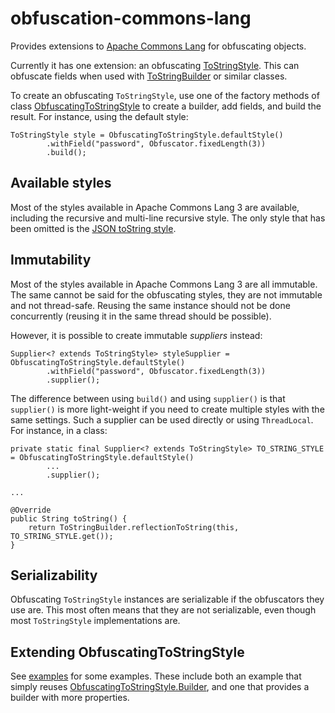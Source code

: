 # obfuscation-commons-lang

Provides extensions to [Apache Commons Lang](https://commons.apache.org/proper/commons-lang/) for obfuscating objects.

Currently it has one extension: an obfuscating [ToStringStyle](https://commons.apache.org/proper/commons-lang/javadocs/api-release/org/apache/commons/lang3/builder/ToStringStyle.html). This can obfuscate fields when used with [ToStringBuilder](https://commons.apache.org/proper/commons-lang/javadocs/api-release/org/apache/commons/lang3/builder/ToStringBuilder.html) or similar classes.

To create an obfuscating `ToStringStyle`, use one of the factory methods of class 
[ObfuscatingToStringStyle](https://robtimus.github.io/obfuscation-commons-lang/apidocs/com/github/robtimus/obfuscation/commons/lang3/ObfuscatingToStringStyle.html) to create a builder, add fields, and build the result. For instance, using the default style:

    ToStringStyle style = ObfuscatingToStringStyle.defaultStyle()
            .withField("password", Obfuscator.fixedLength(3))
            .build();

## Available styles

Most of the styles available in Apache Commons Lang 3 are available, including the recursive and multi-line recursive style. The only style that has been omitted is the [JSON toString style](https://commons.apache.org/proper/commons-lang/javadocs/api-release/org/apache/commons/lang3/builder/ToStringStyle.html#JSON_STYLE).

## Immutability

Most of the styles available in Apache Commons Lang 3 are all immutable. The same cannot be said for the obfuscating styles, they are not immutable and not thread-safe. Reusing the same instance should not be done concurrently (reusing it in the same thread should be possible).

However, it is possible to create immutable _suppliers_ instead:

    Supplier<? extends ToStringStyle> styleSupplier = ObfuscatingToStringStyle.defaultStyle()
            .withField("password", Obfuscator.fixedLength(3))
            .supplier();

The difference between using `build()` and using `supplier()` is that `supplier()` is more light-weight if you need to create multiple styles with the same settings. Such a supplier can be used directly or using `ThreadLocal`. For instance, in a class:

    private static final Supplier<? extends ToStringStyle> TO_STRING_STYLE = ObfuscatingToStringStyle.defaultStyle()
            ...
            .supplier();
    
    ...
    
    @Override
    public String toString() {
        return ToStringBuilder.reflectionToString(this, TO_STRING_STYLE.get());
    }

## Serializability

Obfuscating `ToStringStyle` instances are serializable if the obfuscators they use are. This most often means that they are not serializable, even though most `ToStringStyle` implementations are.

## Extending ObfuscatingToStringStyle

See [examples](https://github.com/robtimus/obfuscation-commons-lang/tree/master/src/examples/java/com/github/robtimus/obfuscation/commons/lang3/extending) for some examples. These include both an example that simply reuses [ObfuscatingToStringStyle.Builder](https://robtimus.github.io/obfuscation-commons-lang/apidocs/com/github/robtimus/obfuscation/commons/lang3/ObfuscatingToStringStyle.Builder.html), and one that provides a builder with more properties.
